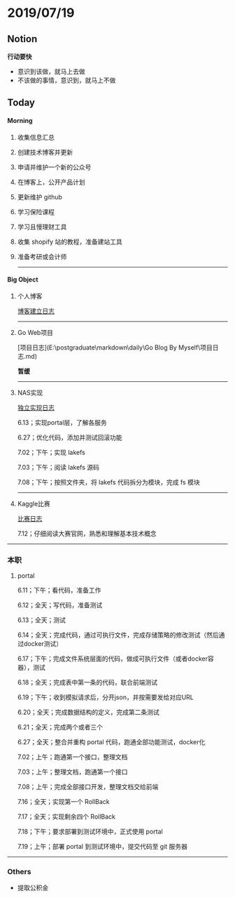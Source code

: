# 2019/07/19

## Notion

**行动要快**

+ 意识到该做，就马上去做
+ 不该做的事情，意识到，就马上不做



## Today

#### Morning

1. 收集信息汇总 

2. 创建技术博客并更新

3. 申请并维护一个新的公众号

4. 在博客上，公开产品计划

5. 更新维护 github

6. 学习保险课程

7. 学习且慢理财工具

8. 收集 shopify 站的教程，准备建站工具

9. 准备考研或会计师

   ---

#### Big Object

1. 个人博客

   [博客建立日志]()

   

   ---

2. Go Web项目

   [项目日志](E:\postgraduate\markdown\daily\Go Blog By Myself\项目日志.md)

   **暂缓**

   ---

3. NAS实现

   [独立实现日志](E:\postgraduate\markdown\daily\lakefs\lakefs独立实现计划.md)

   6.13；实现portal层，了解各服务

   6.27；优化代码，添加并测试回滚功能

   7.02；下午；实现 lakefs

   7.03；下午；阅读 lakefs 源码

   7.08；下午；按照文件夹，将 lakefs 代码拆分为模块，完成 fs 模块

   ---

4. Kaggle比赛

   [比赛日志]()

   7.12；仔细阅读大赛官网，熟悉和理解基本技术概念

---



### 本职

1. portal 

   6.11；下午；看代码，准备工作

   6.12；全天；写代码，准备测试

   6.13；全天；测试

   6.14；全天；完成代码，通过可执行文件，完成存储策略的修改测试（然后通过docker测试）

   6.17；下午；完成文件系统层面的代码，做成可执行文件（或者docker容器），测试

   6.18；全天；完成表中第一条的代码，联合前端测试

   6.19；下午；收到模拟请求后，分开json，并按需要发给对应URL

   6.20；全天；完成数据结构的定义，完成第二条测试

   6.21；全天；完成两个或者三个

   6.27；全天；整合并重构 portal 代码，跑通全部功能测试，docker化

   7.02；上午；跑通第一个接口，整理文档

   7.03；上午；整理文档，跑通第一个接口

   7.08；上午；完成全部接口开发，整理文档交给前端

   7.16；全天；实现第一个 RollBack

   7.17；全天；实现剩余四个 RollBack

   7.18；下午；要求部署到测试环境中，正式使用 portal

   7.19；上午；部署 portal 到测试环境中，提交代码至 git 服务器

   

   
   
   

---



### Others

- 提取公积金 